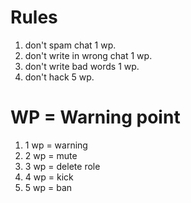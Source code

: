 # Rules
1. don't spam chat 1 wp.
2. don't write in wrong chat 1 wp.
3. don't write bad words 1 wp.
4. don't hack 5 wp.

# WP = Warning point
1. 1 wp = warning 
2. 2 wp = mute 
3. 3 wp = delete role
4. 4 wp = kick
5. 5 wp = ban 
